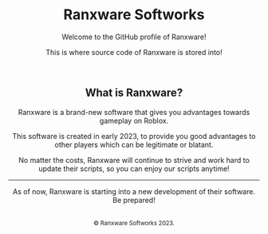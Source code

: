 <div align="center">
  <h1>Ranxware Softworks</h1>
  
  <p>Welcome to the GitHub profile of Ranxware!</p>
  <p>This is where source code of Ranxware is stored into!</p>
  
  <br>
  
  <h2>What is Ranxware?</h2>
  <p>Ranxware is a brand-new software that gives you advantages towards gameplay on Roblox.</p>
  <p>This software is created in early 2023, to provide you good advantages to other players which can be legitimate or blatant.</p>
  <p>No matter the costs, Ranxware will continue to strive and work hard to update their scripts, so you can enjoy our scripts anytime!</p>
  
  <hr>

  <p>As of now, Ranxware is starting into a new development of their software. Be prepared!</p>

  <br>
  <sub>© Ranxware Softworks 2023.</sub>
</div>
